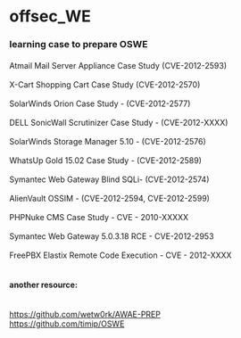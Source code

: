 # offsec_WE
### learning case to prepare OSWE


####
Atmail Mail Server Appliance Case Study (CVE-2012-2593) <br><br>
X-Cart Shopping Cart Case Study  (CVE-2012-2570)  <br><br> 
SolarWinds Orion Case Study - (CVE-2012-2577) <br><br> 
DELL SonicWall Scrutinizer Case Study - (CVE-2012-XXXX) <br><br>
SolarWinds Storage Manager 5.10 - (CVE-2012-2576) <br><br>
WhatsUp Gold 15.02 Case Study - (CVE-2012-2589) <br><br>
Symantec Web Gateway Blind SQLi- (CVE-2012-2574) <br><br>
AlienVault OSSIM - (CVE-2012-2594, CVE-2012-2599) <br><br>
PHPNuke CMS Case Study - CVE - 2010-XXXXX <br><br>
Symantec Web Gateway 5.0.3.18 RCE - CVE-2012-2953 <br><br>
FreePBX Elastix Remote Code Execution - CVE - 2012-XXXX <br><br>

#### another resource:  <br><br>
https://github.com/wetw0rk/AWAE-PREP <br>
https://github.com/timip/OSWE <br>
